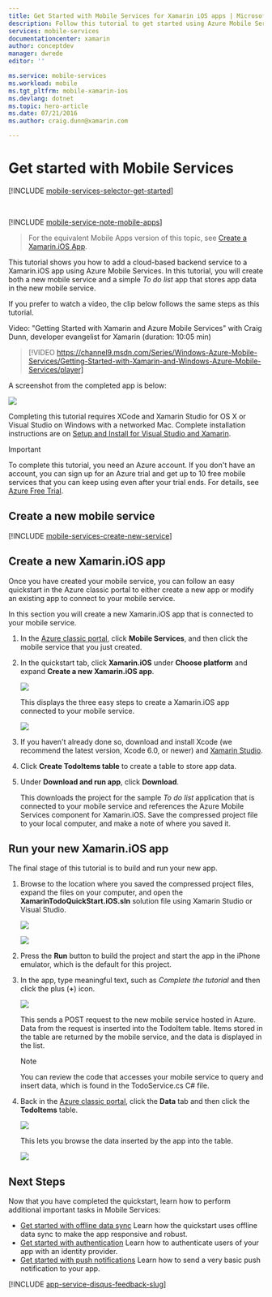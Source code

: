 ```yaml
---
title: Get Started with Mobile Services for Xamarin iOS apps | Microsoft Azure
description: Follow this tutorial to get started using Azure Mobile Services for Xamarin iOS development.
services: mobile-services
documentationcenter: xamarin
author: conceptdev
manager: dwrede
editor: ''

ms.service: mobile-services
ms.workload: mobile
ms.tgt_pltfrm: mobile-xamarin-ios
ms.devlang: dotnet
ms.topic: hero-article
ms.date: 07/21/2016
ms.author: craig.dunn@xamarin.com

---
```

# <a name="getting-started"> </a>Get started with Mobile Services
[!INCLUDE [mobile-services-selector-get-started](../../includes/mobile-services-selector-get-started.md)]

&nbsp;

[!INCLUDE [mobile-service-note-mobile-apps](../../includes/mobile-services-note-mobile-apps.md)]

> For the equivalent Mobile Apps version of this topic, see [Create a Xamarin.iOS App](../app-service-mobile/app-service-mobile-xamarin-ios-get-started.md).
> 
> 

This tutorial shows you how to add a cloud-based backend service to a Xamarin.iOS app using Azure Mobile Services. In this tutorial, you will create both a new mobile service and a simple *To do list* app that stores app data in the new mobile service.

If you prefer to watch a video, the clip below follows the same steps as this tutorial.

Video: "Getting Started with Xamarin and Azure Mobile Services" with Craig Dunn, developer evangelist for Xamarin  (duration: 10:05 min)

> [!VIDEO https://channel9.msdn.com/Series/Windows-Azure-Mobile-Services/Getting-Started-with-Xamarin-and-Windows-Azure-Mobile-Services/player]
> 
> 

A screenshot from the completed app is below:

![][0]

Completing this tutorial requires XCode and Xamarin Studio for OS X or Visual Studio on Windows with a networked Mac. Complete installation instructions are on [Setup and Install for Visual Studio and Xamarin](https://msdn.microsoft.com/library/mt613162.aspx). 

> [!IMPORTANT]
> To complete this tutorial, you need an Azure account. If you don't have an account, you can sign up for an Azure trial and get up to 10 free mobile services that you can keep using even after your trial ends. For details, see [Azure Free Trial](https://azure.microsoft.com/pricing/free-trial/).
> 
> 

## <a name="create-new-service"> </a>Create a new mobile service
[!INCLUDE [mobile-services-create-new-service](../../includes/mobile-services-create-new-service.md)]

## Create a new Xamarin.iOS app
Once you have created your mobile service, you can follow an easy quickstart in the Azure classic portal to either create a new app or modify an existing app to connect to your mobile service.

In this section you will create a new Xamarin.iOS app that is connected to your mobile service.

1. In the [Azure classic portal], click **Mobile Services**, and then click the mobile service that you just created.
2. In the quickstart tab, click **Xamarin.iOS** under **Choose platform** and expand **Create a new Xamarin.iOS app**.
   
    ![][6]
   
    This displays the three easy steps to create a Xamarin.iOS app connected to your mobile service.
   
      ![][7]
3. If you haven't already done so, download and install Xcode (we recommend the latest version, Xcode 6.0, or newer) and [Xamarin Studio].
4. Click **Create TodoItems table** to create a table to store app data.
5. Under **Download and run app**, click **Download**.
   
    This downloads the project for the sample *To do list* application that is connected to your mobile service and references the Azure Mobile Services component for Xamarin.iOS. Save the compressed project file to your local computer, and make a note of where you saved it.

## Run your new Xamarin.iOS app
The final stage of this tutorial is to build and run your new app.

1. Browse to the location where you saved the compressed project files, expand the files on your computer, and open the **XamarinTodoQuickStart.iOS.sln** solution file using Xamarin Studio or Visual Studio.
   
    ![][8]
   
    ![][9]
2. Press the **Run** button to build the project and start the app in the iPhone emulator, which is the default for this project.
3. In the app, type meaningful text, such as *Complete the tutorial* and then click the plus (**+**) icon.
   
    ![][10]
   
    This sends a POST request to the new mobile service hosted in Azure. Data from the request is inserted into the TodoItem table. Items stored in the table are returned by the mobile service, and the data is displayed in the list.
   
   > [!NOTE]
   > You can review the code that accesses your mobile service to query and insert data, which is found in the TodoService.cs C# file.
   > 
   > 
4. Back in the [Azure classic portal], click the **Data** tab and then click the **TodoItems** table.
   
    ![][11]
   
    This lets you browse the data inserted by the app into the table.
   
    ![][12]

## Next Steps
Now that you have completed the quickstart, learn how to perform additional important tasks in Mobile Services:

* [Get started with offline data sync]
  Learn how the quickstart uses offline data sync to make the app responsive and robust.
* [Get started with authentication]
  Learn how to authenticate users of your app with an identity provider.
* [Get started with push notifications]
  Learn how to send a very basic push notification to your app.

[!INCLUDE [app-service-disqus-feedback-slug](../../includes/app-service-disqus-feedback-slug.md)]

<!-- Anchors. -->
[Getting started with Mobile Services]:#getting-started
[Create a new mobile service]:#create-new-service
[Define the mobile service instance]:#define-mobile-service-instance
[Next Steps]:#next-steps

<!-- Images. -->
[0]: ./media/partner-xamarin-mobile-services-ios-get-started/mobile-quickstart-completed-ios.png
[6]: ./media/partner-xamarin-mobile-services-ios-get-started/mobile-portal-quickstart-xamarin-ios.png
[7]: ./media/partner-xamarin-mobile-services-ios-get-started/mobile-quickstart-steps-xamarin-ios.png
[8]: ./media/partner-xamarin-mobile-services-ios-get-started/mobile-xamarin-project-ios-xs.png
[9]: ./media/partner-xamarin-mobile-services-ios-get-started/mobile-xamarin-project-ios-vs.png
[10]: ./media/partner-xamarin-mobile-services-ios-get-started/mobile-quickstart-startup-ios.png
[11]: ./media/partner-xamarin-mobile-services-ios-get-started/mobile-data-tab.png
[12]: ./media/partner-xamarin-mobile-services-ios-get-started/mobile-data-browse.png


<!-- URLs. -->
[Get started with offline data sync]: mobile-services-xamarin-ios-get-started-offline-data.md
[Get started with authentication]: partner-xamarin-mobile-services-ios-get-started-users.md
[Get started with push notifications]: partner-xamarin-mobile-services-ios-get-started-push.md

[Xamarin Studio]: http://xamarin.com/download
[Mobile Services iOS SDK]: https://go.microsoft.com/fwLink/p/?LinkID=266533

[Azure classic portal]: https://manage.windowsazure.com/
